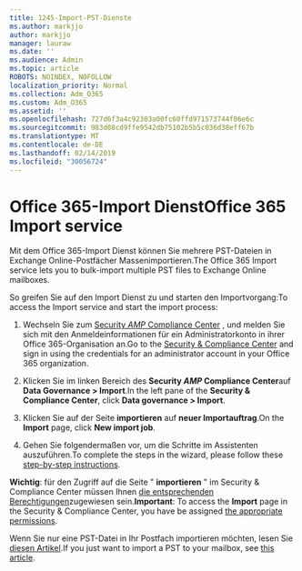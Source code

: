```yaml
---
title: 1245-Import-PST-Dienste
ms.author: markjjo
author: markjjo
manager: lauraw
ms.date: ''
ms.audience: Admin
ms.topic: article
ROBOTS: NOINDEX, NOFOLLOW
localization_priority: Normal
ms.collection: Adm_O365
ms.custom: Adm_O365
ms.assetid: ''
ms.openlocfilehash: 727d6f3a4c92303a00fc60ffd971573744f06e6c
ms.sourcegitcommit: 983d08cd9ffe9542db75102b5b5c036d38eff67b
ms.translationtype: MT
ms.contentlocale: de-DE
ms.lasthandoff: 02/14/2019
ms.locfileid: "30056724"
---
```

# <a name="office-365-import-service"></a><span data-ttu-id="6d465-102">Office 365-Import Dienst</span><span class="sxs-lookup"><span data-stu-id="6d465-102">Office 365 Import service</span></span> 

<span data-ttu-id="6d465-103">Mit dem Office 365-Import Dienst können Sie mehrere PST-Dateien in Exchange Online-Postfächer Massenimportieren.</span><span class="sxs-lookup"><span data-stu-id="6d465-103">The Office 365 Import service lets you to bulk-import multiple PST files to Exchange Online mailboxes.</span></span> 

<span data-ttu-id="6d465-104">So greifen Sie auf den Import Dienst zu und starten den Importvorgang:</span><span class="sxs-lookup"><span data-stu-id="6d465-104">To access the Import service and start the import process:</span></span>

1. <span data-ttu-id="6d465-105">Wechseln Sie zum [Security _AMP_ Compliance Center](https://protection.office.com) , und melden Sie sich mit den Anmeldeinformationen für ein Administratorkonto in ihrer Office 365-Organisation an.</span><span class="sxs-lookup"><span data-stu-id="6d465-105">Go to the [Security & Compliance Center](https://protection.office.com) and sign in using the credentials for an administrator account in your Office 365 organization.</span></span>

2. <span data-ttu-id="6d465-106">Klicken Sie im linken Bereich des **Security _AMP_ Compliance Center**auf **Data Governance > Import**.</span><span class="sxs-lookup"><span data-stu-id="6d465-106">In the left pane of the **Security & Compliance Center**, click **Data governance > Import**.</span></span>

3. <span data-ttu-id="6d465-107">Klicken Sie auf der Seite **importieren** auf **neuer Importauftrag**.</span><span class="sxs-lookup"><span data-stu-id="6d465-107">On the **Import** page, click **New import job**.</span></span> 

4. <span data-ttu-id="6d465-108">Gehen Sie folgendermaßen vor, um die Schritte im [](https://docs.microsoft.com/office365/securitycompliance/use-network-upload-to-import-pst-files)Assistenten auszuführen.</span><span class="sxs-lookup"><span data-stu-id="6d465-108">To complete the steps in the wizard, please follow these [step-by-step instructions](https://docs.microsoft.com/office365/securitycompliance/use-network-upload-to-import-pst-files).</span></span>

<span data-ttu-id="6d465-109">**Wichtig**: für den Zugriff auf die Seite " **importieren** " im Security & Compliance Center müssen Ihnen [die entsprechenden Berechtigungen](https://docs.microsoft.com/office365/securitycompliance/use-network-upload-to-import-pst-files#before-you-begin)zugewiesen sein.</span><span class="sxs-lookup"><span data-stu-id="6d465-109">**Important**: To access the **Import** page in the Security & Compliance Center, you have be assigned  [the appropriate permissions](https://docs.microsoft.com/office365/securitycompliance/use-network-upload-to-import-pst-files#before-you-begin).</span></span> 

<span data-ttu-id="6d465-110">Wenn Sie nur eine PST-Datei in Ihr Postfach importieren möchten, lesen Sie [diesen Artikel](https://support.office.com/article/import-email-contacts-and-calendar-from-an-outlook-pst-file-431a8e9a-f99f-4d5f-ae48-ded54b3440ac).</span><span class="sxs-lookup"><span data-stu-id="6d465-110">If you just want to import a PST to your mailbox, see [this article](https://support.office.com/article/import-email-contacts-and-calendar-from-an-outlook-pst-file-431a8e9a-f99f-4d5f-ae48-ded54b3440ac).</span></span>
